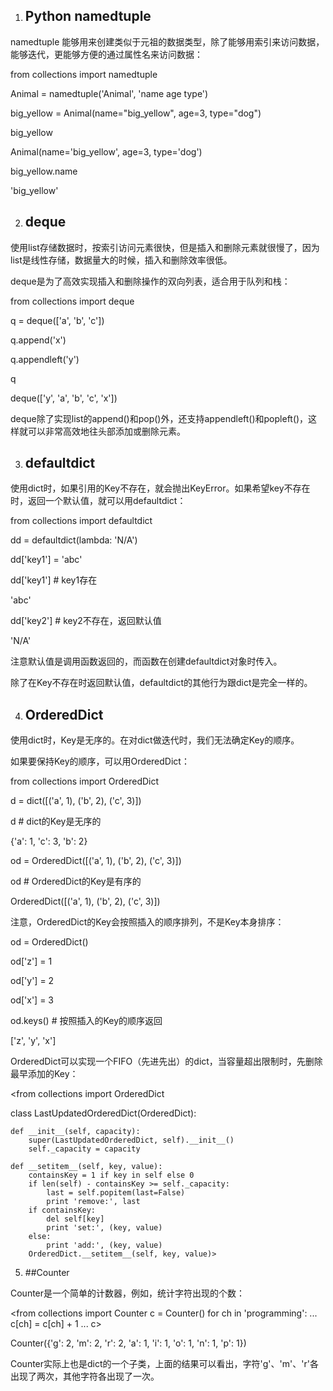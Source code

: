 1. ## Python namedtuple 


namedtuple 能够用来创建类似于元祖的数据类型，除了能够用索引来访问数据，能够迭代，更能够方便的通过属性名来访问数据：

from collections import namedtuple

Animal = namedtuple('Animal', 'name age type')

big_yellow = Animal(name="big_yellow", age=3, type="dog")

big_yellow

Animal(name='big_yellow', age=3, type='dog')

big_yellow.name

'big_yellow'


2. ## deque

使用list存储数据时，按索引访问元素很快，但是插入和删除元素就很慢了，因为list是线性存储，数据量大的时候，插入和删除效率很低。

deque是为了高效实现插入和删除操作的双向列表，适合用于队列和栈：

from collections import deque

q = deque(['a', 'b', 'c'])

q.append('x')

q.appendleft('y')

q

deque(['y', 'a', 'b', 'c', 'x'])

deque除了实现list的append()和pop()外，还支持appendleft()和popleft()，这样就可以非常高效地往头部添加或删除元素。

3. ## defaultdict

使用dict时，如果引用的Key不存在，就会抛出KeyError。如果希望key不存在时，返回一个默认值，就可以用defaultdict：

from collections import defaultdict

dd = defaultdict(lambda: 'N/A')

dd['key1'] = 'abc'

dd['key1'] # key1存在

'abc'

dd['key2'] # key2不存在，返回默认值

'N/A'

注意默认值是调用函数返回的，而函数在创建defaultdict对象时传入。

除了在Key不存在时返回默认值，defaultdict的其他行为跟dict是完全一样的。

4. ## OrderedDict

使用dict时，Key是无序的。在对dict做迭代时，我们无法确定Key的顺序。

如果要保持Key的顺序，可以用OrderedDict：

from collections import OrderedDict

d = dict([('a', 1), ('b', 2), ('c', 3)])

d # dict的Key是无序的

{'a': 1, 'c': 3, 'b': 2}

od = OrderedDict([('a', 1), ('b', 2), ('c', 3)])

od # OrderedDict的Key是有序的

OrderedDict([('a', 1), ('b', 2), ('c', 3)])

注意，OrderedDict的Key会按照插入的顺序排列，不是Key本身排序：

od = OrderedDict()

od['z'] = 1

od['y'] = 2

od['x'] = 3

od.keys() # 按照插入的Key的顺序返回

['z', 'y', 'x']

OrderedDict可以实现一个FIFO（先进先出）的dict，当容量超出限制时，先删除最早添加的Key：

<from collections import OrderedDict

class LastUpdatedOrderedDict(OrderedDict):

    def __init__(self, capacity):
        super(LastUpdatedOrderedDict, self).__init__()
        self._capacity = capacity

    def __setitem__(self, key, value):
        containsKey = 1 if key in self else 0
        if len(self) - containsKey >= self._capacity:
            last = self.popitem(last=False)
            print 'remove:', last
        if containsKey:
            del self[key]
            print 'set:', (key, value)
        else:
            print 'add:', (key, value)
        OrderedDict.__setitem__(self, key, value)>

5. ##Counter

Counter是一个简单的计数器，例如，统计字符出现的个数：

<from collections import Counter
c = Counter()
for ch in 'programming':
...     c[ch] = c[ch] + 1
...
c>

Counter({'g': 2, 'm': 2, 'r': 2, 'a': 1, 'i': 1, 'o': 1, 'n': 1, 'p': 1})

Counter实际上也是dict的一个子类，上面的结果可以看出，字符'g'、'm'、'r'各出现了两次，其他字符各出现了一次。


